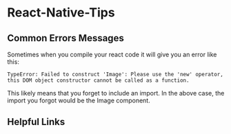 # React-Native-Tips


## Common Errors Messages

Sometimes when you compile your react code it will give you an error like this:

```
TypeError: Failed to construct 'Image': Please use the 'new' operator, this DOM object constructor cannot be called as a function.
```

This likely means that you forget to include an import. In the above case, the import you forgot would be the Image component.


## Helpful Links


